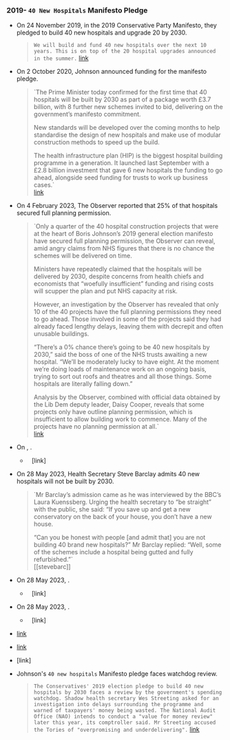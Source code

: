 ### 2019- `40 New Hospitals` Manifesto Pledge
- On 24 November 2019, in the 2019 Conservative Party Manifesto, they pledged to build 40 new hospitals and upgrade 20 by 2030.
    
    > `We will build and fund 40 new hospitals over the next 10 years. This is on top of the 20 hospital upgrades announced in the summer.` [link](https://assets-global.website-files.com/5da42e2cae7ebd3f8bde353c/5dda924905da587992a064ba_Conservative%202019%20Manifesto.pdf)
    
- On 2 October 2020, Johnson announced funding for the manifesto pledge.
    
    > `The Prime Minister today confirmed for the first time that 40 hospitals will be built by 2030 as part of a package worth £3.7 billion, with 8 further new schemes invited to bid, delivering on the government’s manifesto commitment.  
    >   
    > New standards will be developed over the coming months to help standardise the design of new hospitals and make use of modular construction methods to speed up the build.  
    >   
    > The health infrastructure plan (HIP) is the biggest hospital building programme in a generation. It launched last September with a £2.8 billion investment that gave 6 new hospitals the funding to go ahead, alongside seed funding for trusts to work up business cases.`  
    > [link](https://www.gov.uk/government/news/pm-confirms-37-billion-for-40-hospitals-in-biggest-hospital-building-programme-in-a-generation)
    
- On 4 February 2023, The Observer reported that 25% of that hospitals secured full planning permission.
    
    > `Only a quarter of the 40 hospital construction projects that were at the heart of Boris Johnson’s 2019 general election manifesto have secured full planning permission, the Observer can reveal, amid angry claims from NHS figures that there is no chance the schemes will be delivered on time.  
    >   
    > Ministers have repeatedly claimed that the hospitals will be delivered by 2030, despite concerns from health chiefs and economists that “woefully insufficient” funding and rising costs will scupper the plan and put NHS capacity at risk.  
    >   
    > However, an investigation by the Observer has revealed that only 10 of the 40 projects have the full planning permissions they need to go ahead. Those involved in some of the projects said they had already faced lengthy delays, leaving them with decrepit and often unusable buildings.  
    >   
    > “There’s a 0% chance there’s going to be 40 new hospitals by 2030,” said the boss of one of the NHS trusts awaiting a new hospital. “We’ll be moderately lucky to have eight. At the moment we’re doing loads of maintenance work on an ongoing basis, trying to sort out roofs and theatres and all those things. Some hospitals are literally falling down.”  
    >   
    > Analysis by the Observer, combined with official data obtained by the Lib Dem deputy leader, Daisy Cooper, reveals that some projects only have outline planning permission, which is insufficient to allow building work to commence. Many of the projects have no planning permission at all.`  
    > [link](https://www.theguardian.com/society/2023/feb/04/only-10-of-boris-johnson-promised-40-new-hospitals-have-full-planning-permission)
    
- On , .
    
    - ` ` [link]
    
- On 28 May 2023, Health Secretary Steve Barclay admits 40 new hospitals will not be built by 2030.
    
    > `Mr Barclay’s admission came as he was interviewed by the BBC’s Laura Kuenssberg. Urging the health secretary to “be straight” with the public, she said: “If you save up and get a new conservatory on the back of your house, you don’t have a new house.  
    >   
    > “Can you be honest with people [and admit that] you are not building 40 brand new hospitals?” Mr Barclay replied: “Well, some of the schemes include a hospital being gutted and fully refurbished.”`  
    > [[stevebarc]]
    
- On 28 May 2023, .
    
    - ` ` [link]
    
- On 28 May 2023, .
    
    - ` ` [link]
    
- [link](https://fullfact.org/health/six-hospitals-not-forty/)
- [link](https://boris-johnson-lies.com/our-plans-to-deliver-40-new-hospitals-across-the-country-by-2030-will-help/)
- [link]
- Johnson's `40 new hospitals` Manifesto pledge faces watchdog review.
    
    > `The Conservatives' 2019 election pledge to build 40 new hospitals by 2030 faces a review by the government's spending watchdog. Shadow health secretary Wes Streeting asked for an investigation into delays surrounding the programme and warned of taxpayers' money being wasted. The National Audit Office (NAO) intends to conduct a "value for money review" later this year, its comptroller said. Mr Streeting accused the Tories of "overpromising and underdelivering".` [link](https://www.bbc.co.uk/news/uk-politics-62025410)
    